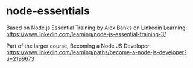 # node-essentials

Based on Node.js Essential Training by Alex Banks on Linkedin Learning: https://www.linkedin.com/learning/node-js-essential-training-3/

Part of the larger course, Becoming a Node JS Developer: https://www.linkedin.com/learning/paths/become-a-node-js-developer?u=2199673

